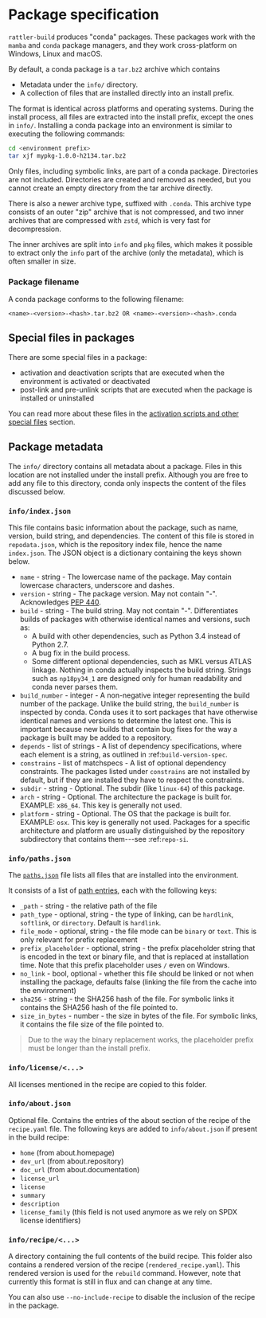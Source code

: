 # Package specification

`rattler-build` produces "conda" packages. These packages work with the `mamba`
and `conda` package managers, and they work cross-platform on Windows, Linux and
macOS.

By default, a conda package is a `tar.bz2` archive which contains

* Metadata under the `info/` directory.
* A collection of files that are installed directly into an install prefix.

The format is identical across platforms and operating systems. During the
install process, all files are extracted into the install prefix, except the
ones in `info/`. Installing a conda package into an environment
is similar to executing the following commands:

```bash
cd <environment prefix>
tar xjf mypkg-1.0.0-h2134.tar.bz2
```

Only files, including symbolic links, are part of a conda package. Directories
are not included. Directories are created and removed as needed, but you cannot
create an empty directory from the tar archive directly.

There is also a newer archive type, suffixed with `.conda`. This archive type
consists of an outer "zip" archive that is not compressed, and two inner
archives that are compressed with `zstd`, which is very fast for decompression.

The inner archives are split into `info` and `pkg` files, which makes it
possible to extract only the `info` part of the archive (only the metadata),
which is often smaller in size.

### Package filename

A conda package conforms to the following filename:

```
<name>-<version>-<hash>.tar.bz2 OR <name>-<version>-<hash>.conda
```

## Special files in packages

There are some special files in a package:

- activation and deactivation scripts that are executed when the environment is activated or deactivated
- post-link and pre-unlink scripts that are executed when the package is installed or uninstalled

You can read more about these files in the [activation scripts and other special files](./special_files) section.

## Package metadata

The `info/` directory contains all metadata about a package. Files in this
location are not installed under the install prefix. Although you are free to
add any file to this directory, conda only inspects the content of the files
discussed below.

### `info/index.json`

This file contains basic information about the package, such as name, version,
build string, and dependencies. The content of this file is stored in
`repodata.json`, which is the repository index file, hence the name
`index.json`. The JSON object is a dictionary containing the keys shown below.


* `name` - string - The lowercase name of the package. May contain lowercase
characters, underscore and dashes.
* `version` - string - The package version. May not contain "-". Acknowledges
  [PEP 440](https://www.python.org/dev/peps/pep-0440/).
* `build` - string - The build string. May not contain "-". Differentiates
  builds of packages with otherwise identical names and versions, such as:
  * A build with other dependencies, such as Python 3.4 instead of Python 2.7.
  * A bug fix in the build process.
  * Some different optional dependencies, such as MKL versus ATLAS linkage.
    Nothing in conda actually inspects the build string. Strings such as
    `np18py34_1` are designed only for human readability and conda never parses
    them.
* `build_number` - integer - A non-negative integer representing the build
  number of the package. Unlike the build string, the `build_number` is
  inspected by conda. Conda uses it to sort packages that have otherwise
  identical names and versions to determine the latest one. This is important
  because new builds that contain bug fixes for the way a package is built may
  be added to a repository.
* `depends` - list of strings - A list of dependency specifications, where each
  element is a string, as outlined in :ref:`build-version-spec`.
* `constrains` - list of matchspecs - A list of optional dependency constraints.
  The packages listed under `constrains` are not installed by default, but if
  they are installed they have to respect the constraints.
* `subdir` - string - Optional. The subdir (like `linux-64`) of this package.
* `arch` - string - Optional. The architecture the package is built for.
  EXAMPLE: `x86_64`. This key is generally not used.
* `platform` - string - Optional. The OS that the package is built for. EXAMPLE:
  `osx`. This key is generally not used. Packages for a specific architecture
  and platform are usually distinguished by the repository subdirectory that
  contains them---see :ref:`repo-si`.

### `info/paths.json`

The
[`paths.json`](https://docs.rs/rattler_conda_types/latest/rattler_conda_types/package/struct.PathsJson.html)
file lists all files that are installed into the environment.

It consists of a list of [path
entries](https://docs.rs/rattler_conda_types/latest/rattler_conda_types/package/struct.PathsEntry.html),
each with the following keys:

* `_path` - string - the relative path of the file
* `path_type` - optional, string - the type of linking, can be `hardlink`,
  `softlink`, or `directory`. Default is `hardlink`.
* `file_mode` - optional, string - the file mode can be `binary` or `text`. This
  is only relevant for prefix replacement
* `prefix_placeholder` - optional, string - the prefix placeholder string that
  is encoded in the text or binary file, and that is replaced at installation
  time. Note that this prefix placeholder uses `/` even on Windows.
* `no_link` - bool, optional - whether this file should be linked or not
  when installing the package, defaults false (linking the file from the cache
  into the environment)
* `sha256` - string - the SHA256 hash of the file. For symbolic links it
  contains the SHA256 hash of the file pointed to.
* `size_in_bytes` - number - the size in bytes of the file. For symbolic links,
  it contains the file size of the file pointed to.

> Due to the way the binary replacement works, the placeholder prefix must be
> longer than the install prefix.

### `info/license/<...>`

All licenses mentioned in the recipe are copied to this folder.

### `info/about.json`

Optional file. Contains the entries of the about section of the recipe of the
`recipe.yaml` file. The following keys are added to `info/about.json` if present
in the build recipe:

* `home` (from about.homepage)
* `dev_url` (from about.repository)
* `doc_url` (from about.documentation)
* `license_url`
* `license`
* `summary`
* `description`
* `license_family` (this field is not used anymore as we rely on SPDX license identifiers)


### `info/recipe/<...>`

A directory containing the full contents of the build recipe.
This folder also contains a rendered version of the recipe (`rendered_recipe.yaml`).
This rendered version is used for the `rebuild` command.
However, note that currently this format is still in flux and can change at any time.

You can also use `--no-include-recipe` to disable the inclusion of the recipe in the package.
